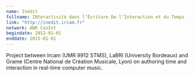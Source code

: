 ```yaml
---
name: Inedit
fullname: INteractivité dans l’Écriture De l’Interaction et du Temps
link: "http://inedit.ircam.fr"
network: ANR ConInt
begindate: 2012-01-01 
enddate: 2015-01-01
---
```


Project between Ircam (UMR 9912 STMS), LaBRI (University Bordeaux) and Grame (Centre National de Création Musicale, Lyon) on authoring time and interaction in real-time computer music.   

